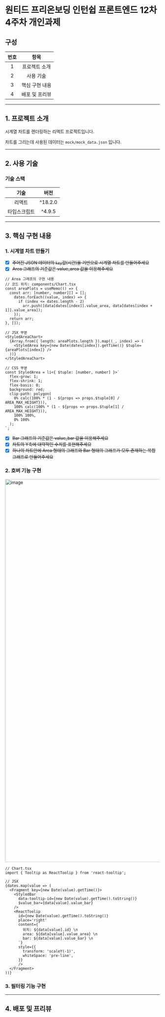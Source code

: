 # 원티드 프리온보딩 인턴쉽 프론트엔드 12차 4주차 개인과제

## 구성

|  번호   |      항목      |
|:-----:| :------------: |
|   1   | 프로젝트 소개  |
|   2   |   사용 기술    |
|   3   | 핵심 구현 내용 |
|   4   | 배포 및 프리뷰 |
___
## 1. 프로젝트 소개
시계열 차트를 렌더링하는 리액트 프로젝트입니다.

차트를 그리는데 사용된 데이터는 `mock/mock_data.json` 입니다.
___
## 2. 사용 기술

### 기술 스택

|     기술     |  버전   |
| :----------: | :-----: |
|    리액트    | ^18.2.0 |
| 타입스크립트 | ^4.9.5  |
___
## 3. 핵심 구현 내용
### 1. 시계열 차트 만들기
- [x] ~~주어진 JSON 데이터의 `key`값(시간)을 기반으로 시계열 차트를 만들어주세요~~
- [x] ~~Area 그래프의 기준값은 value_area 값을 이용해주세요~~
```tsx
// Area 그래프의 구현 내용
// 코드 위치: components/Chart.tsx
const areaPlots = useMemo(() => {
  const arr: [number, number][] = [];
    dates.forEach((value, index) => {
      if (index <= dates.length - 2)
        arr.push([data[dates[index]].value_area, data[dates[index + 1]].value_area]);
    });
  return arr;
}, []);

// JSX 부분
<StyledAreaChart>
  {Array.from({ length: areaPlots.length }).map((_, index) => (
    <StyledArea key={new Date(dates[index]).getTime()} $tuple={areaPlots[index]} />
  ))}
</StyledAreaChart>

// CSS 부분
const StyledArea = li<{ $tuple: [number, number] }>`
  flex-grow: 1;
  flex-shrink: 1;
  flex-basis: 0;
  background: red;
  clip-path: polygon(
    0% calc(100% * (1 - ${props => props.$tuple[0] / AREA_MAX_HEIGHT})),
    100% calc(100% * (1 - ${props => props.$tuple[1] / AREA_MAX_HEIGHT})),
    100% 100%,
    0% 100%
  );
`;
```
- [x] ~~Bar 그래프의 기준값은 value_bar 값을 이용해주세요~~
- [x] ~~차트의 Y축에 대략적인 수치를 표현해주세요~~
- [x] ~~하나의 차트안에 Area 형태의 그래프와 Bar 형태의 그래프가 모두 존재하는 복합 그래프로 만들어주세요~~
### 2. 호버 기능 구현
<img width="1244" alt="image" src="https://github.com/NEARworld/wanted-pre-onboarding-frontend-12th-w4/assets/102969108/7844c674-1644-4e15-92b1-940178eb65ba">

```tsx
// Chart.tsx
import { Tooltip as ReactToolip } from 'react-tooltip';

// JSX
{dates.map(value => (
  <Fragment key={new Date(value).getTime()}>
    <StyledBar
      data-tooltip-id={new Date(value).getTime().toString()}
      $value_bar={data[value].value_bar}
    />
    <ReactToolip
      id={new Date(value).getTime().toString()}
      place='right'
      content={`
        위치: ${data[value].id} \n
        area: ${data[value].value_area} \n
        bar: ${data[value].value_bar} \n
      `}
      style={{
        transform: 'scaleY(-1)',
        whiteSpace: 'pre-line',
      }}
      />
  </Fragment>
))}
```
### 3. 필터링 기능 구현
___
## 4. 배포 및 프리뷰
